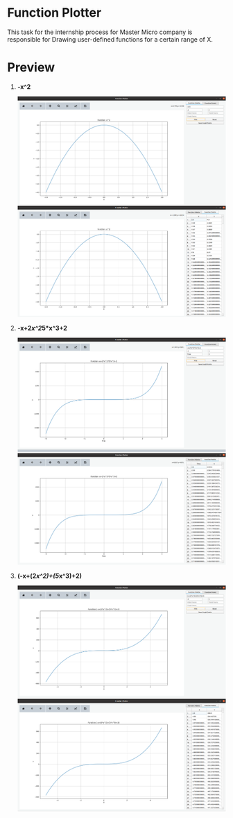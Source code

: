 # Function Plotter

This task for the internship process for Master Micro company is responsible for Drawing user-defined functions for a certain range of X.

# Preview

1. **-x^2** 
   
   <img src="https://raw.githubusercontent.com/Mostafa-ashraf19/FunctionPlotter/main/Images/fun1_1.png" />
      

   <img src="https://raw.githubusercontent.com/Mostafa-ashraf19/FunctionPlotter/main/Images/fun1_2.png" /> 

2. **-x+2*x^2*5*x^3+2**

    <img src="https://raw.githubusercontent.com/Mostafa-ashraf19/FunctionPlotter/main/Images/fun2_1.png" />
  
    
    <img src="https://raw.githubusercontent.com/Mostafa-ashraf19/FunctionPlotter/main/Images/fun2_2.png" />

3. **(-x+(2*x^2)+(5*x^3)+2)**

    <img src="https://raw.githubusercontent.com/Mostafa-ashraf19/FunctionPlotter/main/Images/fun3_1.png" />
    
    <img src="https://raw.githubusercontent.com/Mostafa-ashraf19/FunctionPlotter/main/Images/fun3_2.png" />
